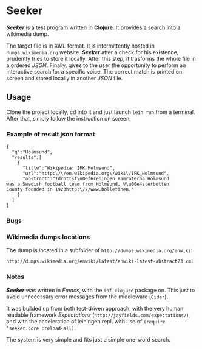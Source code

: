 # Seeker

**_Seeker_** is a test program written in **Clojure**. It provides a search into a wikimedia dump.

The target file is in *XML* format. It is intermittently hosted in `dumps.wikimedia.org` website.
**_Seeker_** after a check for his existence, prudently tries to store it locally.
After this step, it trasforms the whole file in a ordered *JSON*.
Finally, gives to the user the opportunity to perform an interactive search for a specific voice.
The correct match is printed on screen and stored locally in another *JSON* file.

## Usage

Clone the project locally, cd into it and just launch `lein run`
from a terminal. After that, simply follow the instruction on screen.

### Example of result json format

```
{
  "q":"Holmsund",
  "results":[
    {
      "title":"Wikipedia: IFK Holmsund",
      "url":"http:\/\/en.wikipedia.org\/wiki\/IFK_Holmsund",
      "abstract":"Idrottsf\u00f6reningen Kamraterna Holmsund
was a Swedish football team from Holmsund, V\u00e4sterbotten
County founded in 1923http:\/\/www.bolletinen."
    }
  ]
}

```

### Bugs


### Wikimedia dumps locations

The dump is located in a subfolder of `http://dumps.wikimedia.org/enwiki`:

`http://dumps.wikimedia.org/enwiki/latest/enwiki‐latest‐abstract23.xml`

### Notes

**_Seeker_** was written in *Emacs*, with the `inf-clojure` package on. This just
to avoid unnecessary error messages from the middleware (`Cider`).

It was builded up from both test-driven approach, with the very
human readable framework *Expectations* (`http://jayfields.com/expectations/`),
and with the acceleration of leiningen repl, with use of `(require 'seeker.core :reload-all)`.

The system is very simple and fits just a simple one-word search.
